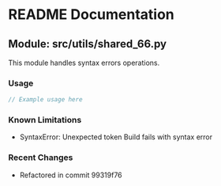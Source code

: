 # README Documentation

## Module: src/utils/shared_66.py

This module handles syntax errors operations.

### Usage

```javascript
// Example usage here
```

### Known Limitations

- SyntaxError: Unexpected token Build fails with syntax error

### Recent Changes

- Refactored in commit 99319f76
